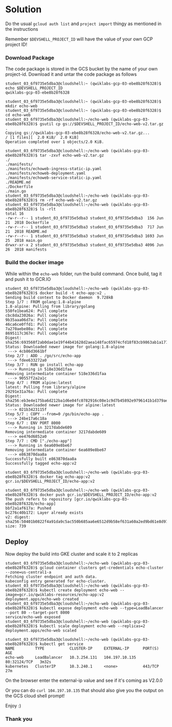 # Solution

Do the usual `gcloud auth list` and `project import` thingy as mentioned in the instructions

Remember `$DEVSHELL_PROJECT_ID` will have the value of your own GCP project ID!

### Download Package

The code package is stored in the GCS bucket by the name of your own project-id. Download it and untar the code package as follows

```
student_03_6f9735e5dba3@cloudshell:~ (qwiklabs-gcp-03-ebe8b28f6328)$ echo $DEVSHELL_PROJECT_ID
qwiklabs-gcp-03-ebe8b28f6328

student_03_6f9735e5dba3@cloudshell:~ (qwiklabs-gcp-03-ebe8b28f6328)$ mkdir echo-web
student_03_6f9735e5dba3@cloudshell:~ (qwiklabs-gcp-03-ebe8b28f6328)$ cd echo-web
student_03_6f9735e5dba3@cloudshell:~/echo-web (qwiklabs-gcp-03-ebe8b28f6328)$ gsutil cp gs://$DEVSHELL_PROJECT_ID/echo-web-v2.tar.gz .
Copying gs://qwiklabs-gcp-03-ebe8b28f6328/echo-web-v2.tar.gz...
/ [1 files][  2.0 KiB/  2.0 KiB]
Operation completed over 1 objects/2.0 KiB.

student_03_6f9735e5dba3@cloudshell:~/echo-web (qwiklabs-gcp-03-ebe8b28f6328)$ tar -zxvf echo-web-v2.tar.gz
./
./manifests/
./manifests/echoweb-ingress-static-ip.yaml
./manifests/echoweb-deployment.yaml
./manifests/echoweb-service-static-ip.yaml
./README.md
./Dockerfile
./main.go
student_03_6f9735e5dba3@cloudshell:~/echo-web (qwiklabs-gcp-03-ebe8b28f6328)$ rm -rf echo-web-v2.tar.gz
student_03_6f9735e5dba3@cloudshell:~/echo-web (qwiklabs-gcp-03-ebe8b28f6328)$ ls -rlt
total 16
-rw-r--r-- 1 student_03_6f9735e5dba3 student_03_6f9735e5dba3  156 Jun 21  2018 Dockerfile
-rw-r--r-- 1 student_03_6f9735e5dba3 student_03_6f9735e5dba3  717 Jun 21  2018 README.md
-rw-r--r-- 1 student_03_6f9735e5dba3 student_03_6f9735e5dba3 1693 Jun 25  2018 main.go
drwxr-xr-x 2 student_03_6f9735e5dba3 student_03_6f9735e5dba3 4096 Jun 26  2018 manifests
```

### Build the docker image

While within the `echo-web` folder, run the build command. Once build, tag it and push it to GCR.IO 

```
student_03_6f9735e5dba3@cloudshell:~/echo-web (qwiklabs-gcp-03-ebe8b28f6328)$ docker build -t echo-app:v2 .
Sending build context to Docker daemon  9.728kB
Step 1/7 : FROM golang:1.8-alpine
1.8-alpine: Pulling from library/golang
550fe1bea624: Pull complete
cbc8da23026a: Pull complete
9b35aaa06d7a: Pull complete
46ca6ce0ffd1: Pull complete
7a270aebe80a: Pull complete
8695117c367e: Pull complete
Digest: sha256:693568f2ab0dae1e19f44b41628d2aea148fac65974cfd18f83cb9863ab1a177
Status: Downloaded newer image for golang:1.8-alpine
 ---> 4cb86d3661bf
Step 2/7 : ADD . /go/src/echo-app
 ---> fdee633272a0
Step 3/7 : RUN go install echo-app
 ---> Running in 518e336d1faa
Removing intermediate container 518e336d1faa
 ---> 90557f2a2a1c
Step 4/7 : FROM alpine:latest
latest: Pulling from library/alpine
29291e31a76a: Pull complete
Digest: sha256:eb3e4e175ba6d212ba1d6e04fc0782916c08e1c9d7b45892e9796141b1d379ae
Status: Downloaded newer image for alpine:latest
 ---> 021b3423115f
Step 5/7 : COPY --from=0 /go/bin/echo-app .
 ---> 24be17a6c18a
Step 6/7 : ENV PORT 8000
 ---> Running in 3217dabde609
Removing intermediate container 3217dabde609
 ---> ee476d6852a0
Step 7/7 : CMD ["./echo-app"]
 ---> Running in 6ea609e8be67
Removing intermediate container 6ea609e8be67
 ---> e863870daa8a
Successfully built e863870daa8a
Successfully tagged echo-app:v2

student_03_6f9735e5dba3@cloudshell:~/echo-web (qwiklabs-gcp-03-ebe8b28f6328)$ docker tag echo-app:v2 gcr.io/$DEVSHELL_PROJECT_ID/echo-app:v2

student_03_6f9735e5dba3@cloudshell:~/echo-web (qwiklabs-gcp-03-ebe8b28f6328)$ docker push gcr.io/$DEVSHELL_PROJECT_ID/echo-app:v2
The push refers to repository [gcr.io/qwiklabs-gcp-03-ebe8b28f6328/echo-app]
bbf2a1af617a: Pushed
bc276c40b172: Layer already exists
v2: digest: sha256:50401b0822f4a91da9c5ac550b685aa6e6512d9b58ef631a60a2ed9bd61e8d97 size: 739
```

## Deploy

Now deploy the build into GKE cluster and scale it to 2 replicas

```
student_03_6f9735e5dba3@cloudshell:~/echo-web (qwiklabs-gcp-03-ebe8b28f6328)$ gcloud container clusters get-credentials echo-cluster --zone=us-central1-a
Fetching cluster endpoint and auth data.
kubeconfig entry generated for echo-cluster.
student_03_6f9735e5dba3@cloudshell:~/echo-web (qwiklabs-gcp-03-ebe8b28f6328)$ kubectl create deployment echo-web --image=gcr.io/qwiklabs-resources/echo-app:v2
deployment.apps/echo-web created
student_03_6f9735e5dba3@cloudshell:~/echo-web (qwiklabs-gcp-03-ebe8b28f6328)$ kubectl expose deployment echo-web --type=LoadBalancer --port 80 --target-port 8000
service/echo-web exposed
student_03_6f9735e5dba3@cloudshell:~/echo-web (qwiklabs-gcp-03-ebe8b28f6328)$ kubectl scale deployment echo-web --replicas=2
deployment.apps/echo-web scaled

student_03_6f9735e5dba3@cloudshell:~/echo-web (qwiklabs-gcp-03-ebe8b28f6328)$ kubectl get service
NAME         TYPE           CLUSTER-IP     EXTERNAL-IP      PORT(S)        AGE
echo-web     LoadBalancer   10.3.254.131   104.197.10.135   80:32124/TCP   3m32s
kubernetes   ClusterIP      10.3.240.1     <none>           443/TCP        27m
```

On the browser enter the external-ip value and see if it's coming as V2.0.0

Or you can do `curl 104.197.10.135` that should also give you the output on the GCS cloud shell prompt!

Enjoy :)

### Thank you
